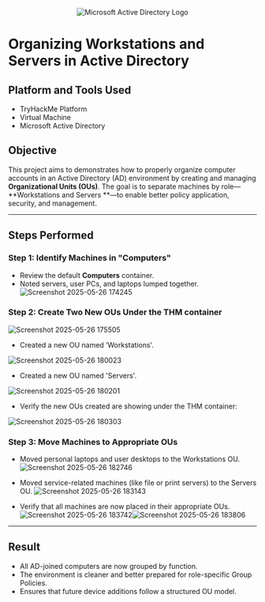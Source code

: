 <p align="center">
<img src="https://i.imgur.com/pU5A58S.png" alt="Microsoft Active Directory Logo"/>

# Organizing Workstations and Servers in Active Directory

## Platform and Tools Used
- TryHackMe Platform
- Virtual Machine
- Microsoft Active Directory

## Objective 
This project aims to demonstrates how to properly organize computer accounts in an Active Directory (AD) environment by creating and managing **Organizational Units (OUs)**. The goal is to separate machines by role—**Workstations and Servers **—to enable better policy application, security, and management.
___

 ## Steps Performed

 ###  Step 1: Identify Machines in "Computers"
- Review the default **Computers** container.
- Noted servers, user PCs, and laptops lumped together.
![Screenshot 2025-05-26 174245](https://github.com/user-attachments/assets/550493bc-cd0d-4772-a31d-3c39f988f25e)

### Step 2: Create Two New OUs Under the THM container 

![Screenshot 2025-05-26 175505](https://github.com/user-attachments/assets/9fae1c63-b794-4d06-ae69-5f8bf22aefb4)

 - Created a new OU named ‘Workstations'.
    
![Screenshot 2025-05-26 180023](https://github.com/user-attachments/assets/319b3917-ab01-4091-83a9-3a3f3947ed49)

- Created a new OU named 'Servers'.
  
![Screenshot 2025-05-26 180201](https://github.com/user-attachments/assets/df0c72ef-17f9-4f08-a22d-62dc2d9270f1)

- Verify the new OUs created are showing under the THM container:

 ![Screenshot 2025-05-26 180303](https://github.com/user-attachments/assets/eaf2b5d8-db1e-46c5-a401-7259a3d225c9)

 ### Step 3: Move Machines to Appropriate OUs

 - Moved personal laptops and user desktops to the Workstations OU.
![Screenshot 2025-05-26 182746](https://github.com/user-attachments/assets/c4392757-6ac7-40d8-8b39-5dbf87010a18)

- Moved service-related machines (like file or print servers) to the Servers OU.
![Screenshot 2025-05-26 183143](https://github.com/user-attachments/assets/3a9e9d23-d180-4ffd-8504-e072fcda9e49)

- Verify that all machines are now placed in their appropriate OUs.
 ![Screenshot 2025-05-26 183742](https://github.com/user-attachments/assets/39743646-8f44-4856-96b7-8022522e321c)![Screenshot 2025-05-26 183806](https://github.com/user-attachments/assets/35909d2d-859a-4839-949e-d218e831c3f5)
___

## Result 

- All AD-joined computers are now grouped by function.
- The environment is cleaner and better prepared for role-specific Group Policies.
- Ensures that future device additions follow a structured OU model.


